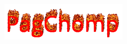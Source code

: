 ![PagChomp](https://github.com/felug0z/README/blob/main/assets/cooltext486750203287580.gif?raw=true)
